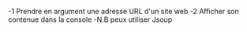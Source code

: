 -1 Prendre en argument une adresse URL d'un site web
-2 Afficher son contenue dans la console 
-N.B peux utiliser Jsoup
